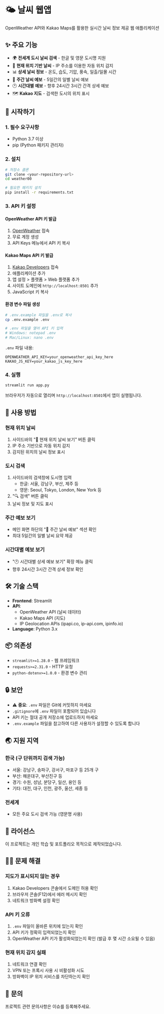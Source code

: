 # 🌤️ 날씨 웹앱

OpenWeather API와 Kakao Maps를 활용한 실시간 날씨 정보 제공 웹 애플리케이션

## ✨ 주요 기능

- 🌍 **전세계 도시 날씨 검색** - 한글 및 영문 도시명 지원
- 📍 **현재 위치 기반 날씨** - IP 주소를 이용한 자동 위치 감지
- 📊 **상세 날씨 정보** - 온도, 습도, 기압, 풍속, 일출/일몰 시간
- 📅 **주간 날씨 예보** - 5일간의 일별 날씨 예보
- 🕐 **시간대별 예보** - 향후 24시간 3시간 간격 상세 예보
- 🗺️ **Kakao 지도** - 검색한 도시의 위치 표시

## 🚀 시작하기

### 1. 필수 요구사항

- Python 3.7 이상
- pip (Python 패키지 관리자)

### 2. 설치

```bash
# 저장소 클론
git clone <your-repository-url>
cd weather00

# 필요한 패키지 설치
pip install -r requirements.txt
```

### 3. API 키 설정

#### OpenWeather API 키 발급
1. [OpenWeather](https://openweathermap.org/api) 접속
2. 무료 계정 생성
3. API Keys 메뉴에서 API 키 복사

#### Kakao Maps API 키 발급
1. [Kakao Developers](https://developers.kakao.com) 접속
2. 애플리케이션 추가
3. 앱 설정 > 플랫폼 > Web 플랫폼 추가
4. 사이트 도메인에 `http://localhost:8501` 추가
5. JavaScript 키 복사

#### 환경 변수 파일 생성
```bash
# .env.example 파일을 .env로 복사
cp .env.example .env

# .env 파일을 열어 API 키 입력
# Windows: notepad .env
# Mac/Linux: nano .env
```

`.env` 파일 내용:
```
OPENWEATHER_API_KEY=your_openweather_api_key_here
KAKAO_JS_KEY=your_kakao_js_key_here
```

### 4. 실행

```bash
streamlit run app.py
```

브라우저가 자동으로 열리며 `http://localhost:8501`에서 앱이 실행됩니다.

## 📖 사용 방법

### 현재 위치 날씨
1. 사이드바의 "📍 현재 위치 날씨 보기" 버튼 클릭
2. IP 주소 기반으로 자동 위치 감지
3. 감지된 위치의 날씨 정보 표시

### 도시 검색
1. 사이드바의 검색창에 도시명 입력
   - 한글: 서울, 강남구, 부산, 제주 등
   - 영문: Seoul, Tokyo, London, New York 등
2. "🔍 검색" 버튼 클릭
3. 날씨 정보 및 지도 표시

### 주간 예보 보기
- 메인 화면 하단의 "📅 주간 날씨 예보" 섹션 확인
- 최대 5일간의 일별 날씨 요약 제공

### 시간대별 예보 보기
- "🕐 시간대별 상세 예보 보기" 확장 메뉴 클릭
- 향후 24시간 3시간 간격 상세 정보 확인

## 🛠️ 기술 스택

- **Frontend**: Streamlit
- **API**: 
  - OpenWeather API (날씨 데이터)
  - Kakao Maps API (지도)
  - IP Geolocation APIs (ipapi.co, ip-api.com, ipinfo.io)
- **Language**: Python 3.x

## 📦 의존성

- `streamlit>=1.28.0` - 웹 프레임워크
- `requests>=2.31.0` - HTTP 요청
- `python-dotenv>=1.0.0` - 환경 변수 관리

## 🔒 보안

- ⚠️ **중요**: `.env` 파일은 Git에 커밋하지 마세요
- `.gitignore`에 `.env` 파일이 포함되어 있습니다
- API 키는 절대 공개 저장소에 업로드하지 마세요
- `.env.example` 파일을 참고하여 다른 사용자가 설정할 수 있도록 합니다

## 🌏 지원 지역

### 한국 (구 단위까지 검색 가능)
- 서울: 강남구, 송파구, 강서구, 마포구 등 25개 구
- 부산: 해운대구, 부산진구 등
- 경기: 수원, 성남, 분당구, 일산, 용인 등
- 기타: 대전, 대구, 인천, 광주, 울산, 세종 등

### 전세계
- 모든 주요 도시 검색 가능 (영문명 사용)

## 📝 라이선스

이 프로젝트는 개인 학습 및 포트폴리오 목적으로 제작되었습니다.

## 🙋‍♂️ 문제 해결

### 지도가 표시되지 않는 경우
1. Kakao Developers 콘솔에서 도메인 허용 확인
2. 브라우저 콘솔(F12)에서 에러 메시지 확인
3. 네트워크 방화벽 설정 확인

### API 키 오류
1. `.env` 파일이 올바른 위치에 있는지 확인
2. API 키가 정확히 입력되었는지 확인
3. OpenWeather API 키가 활성화되었는지 확인 (발급 후 몇 시간 소요될 수 있음)

### 현재 위치 감지 실패
1. 네트워크 연결 확인
2. VPN 또는 프록시 사용 시 비활성화 시도
3. 방화벽이 IP 위치 서비스를 차단하는지 확인

## 📧 문의

프로젝트 관련 문의사항은 이슈를 등록해주세요.
